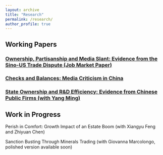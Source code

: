 ```yaml
---
layout: archive
title: "Research"
permalink: /research/
author_profile: true
---
```

## Working Papers

### [Ownership, Partisanship and Media Slant: Evidence from the Sino-US Trade Dispute (Job Market Paper)](http://wumengecon.github.io/files/uschinamedia.pdf)

### [Checks and Balances: Media Criticism in China](http://wumengecon.github.io/files/chinamedia.pdf)

### [State Ownership and R&D Efficiency: Evidence from Chinese Public Firms (with Yang Ming)](http://wumengecon.github.io/files/Yang_Wu_2021.pdf)

## Work in Progress

Perish in Comfort: Growth Impact of an Estate Boom (with Xiangyu Feng and Zhiyuan Chen)

Sanction Busting Through Minerals Trading (with Giovanna Marcolongo, polished version available soon)

  